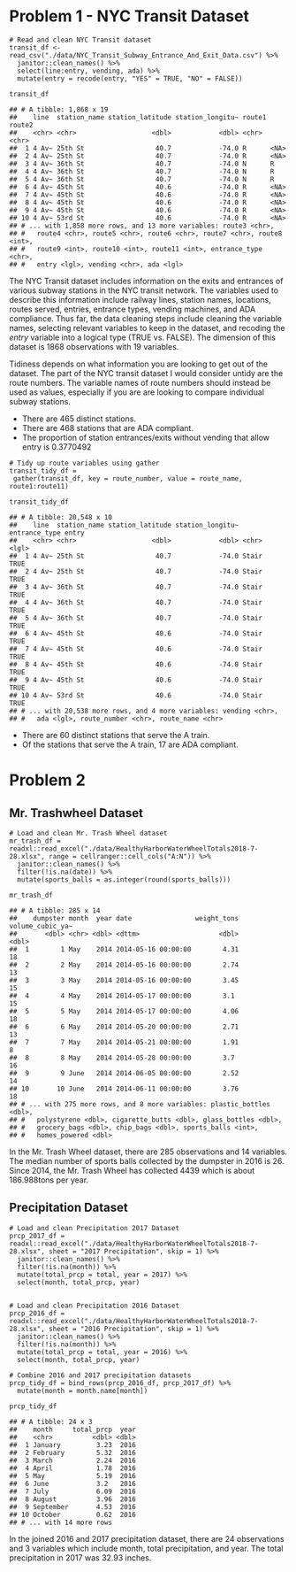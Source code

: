 Problem 1 - NYC Transit Dataset
===============================

    # Read and clean NYC Transit dataset
    transit_df <- read_csv("./data/NYC_Transit_Subway_Entrance_And_Exit_Data.csv") %>% 
      janitor::clean_names() %>% 
      select(line:entry, vending, ada) %>% 
      mutate(entry = recode(entry, "YES" = TRUE, "NO" = FALSE))

    transit_df

    ## # A tibble: 1,868 x 19
    ##    line  station_name station_latitude station_longitu~ route1 route2
    ##    <chr> <chr>                   <dbl>            <dbl> <chr>  <chr> 
    ##  1 4 Av~ 25th St                  40.7            -74.0 R      <NA>  
    ##  2 4 Av~ 25th St                  40.7            -74.0 R      <NA>  
    ##  3 4 Av~ 36th St                  40.7            -74.0 N      R     
    ##  4 4 Av~ 36th St                  40.7            -74.0 N      R     
    ##  5 4 Av~ 36th St                  40.7            -74.0 N      R     
    ##  6 4 Av~ 45th St                  40.6            -74.0 R      <NA>  
    ##  7 4 Av~ 45th St                  40.6            -74.0 R      <NA>  
    ##  8 4 Av~ 45th St                  40.6            -74.0 R      <NA>  
    ##  9 4 Av~ 45th St                  40.6            -74.0 R      <NA>  
    ## 10 4 Av~ 53rd St                  40.6            -74.0 R      <NA>  
    ## # ... with 1,858 more rows, and 13 more variables: route3 <chr>,
    ## #   route4 <chr>, route5 <chr>, route6 <chr>, route7 <chr>, route8 <int>,
    ## #   route9 <int>, route10 <int>, route11 <int>, entrance_type <chr>,
    ## #   entry <lgl>, vending <chr>, ada <lgl>

The NYC Transit dataset includes information on the exits and entrances
of various subway stations in the NYC transit network. The variables
used to describe this information include railway lines, station names,
locations, routes served, entries, entrance types, vending machines, and
ADA compliance. Thus far, the data cleaning steps include cleaning the
variable names, selecting relevant variables to keep in the dataset, and
recoding the *entry* variable into a logical type (TRUE vs. FALSE). The
dimension of this dataset is 1868 observations with 19 variables.

Tidiness depends on what information you are looking to get out of the
dataset. The part of the NYC transit dataset I would consider untidy are
the route numbers. The variable names of route numbers should instead be
used as values, especially if you are are looking to compare individual
subway stations.

-   There are 465 distinct stations.  
-   There are 468 stations that are ADA compliant.  
-   The proportion of station entrances/exits without vending that allow
    entry is 0.3770492

<!-- -->

    # Tidy up route variables using gather
    transit_tidy_df = 
     gather(transit_df, key = route_number, value = route_name, route1:route11)

    transit_tidy_df

    ## # A tibble: 20,548 x 10
    ##    line  station_name station_latitude station_longitu~ entrance_type entry
    ##    <chr> <chr>                   <dbl>            <dbl> <chr>         <lgl>
    ##  1 4 Av~ 25th St                  40.7            -74.0 Stair         TRUE 
    ##  2 4 Av~ 25th St                  40.7            -74.0 Stair         TRUE 
    ##  3 4 Av~ 36th St                  40.7            -74.0 Stair         TRUE 
    ##  4 4 Av~ 36th St                  40.7            -74.0 Stair         TRUE 
    ##  5 4 Av~ 36th St                  40.7            -74.0 Stair         TRUE 
    ##  6 4 Av~ 45th St                  40.6            -74.0 Stair         TRUE 
    ##  7 4 Av~ 45th St                  40.6            -74.0 Stair         TRUE 
    ##  8 4 Av~ 45th St                  40.6            -74.0 Stair         TRUE 
    ##  9 4 Av~ 45th St                  40.6            -74.0 Stair         TRUE 
    ## 10 4 Av~ 53rd St                  40.6            -74.0 Stair         TRUE 
    ## # ... with 20,538 more rows, and 4 more variables: vending <chr>,
    ## #   ada <lgl>, route_number <chr>, route_name <chr>

-   There are 60 distinct stations that serve the A train.
-   Of the stations that serve the A train, 17 are ADA compliant.

Problem 2
=========

Mr. Trashwheel Dataset
----------------------

    # Load and clean Mr. Trash Wheel dataset
    mr_trash_df = readxl::read_excel("./data/HealthyHarborWaterWheelTotals2018-7-28.xlsx", range = cellranger::cell_cols("A:N")) %>% 
      janitor::clean_names() %>% 
      filter(!is.na(date)) %>% 
      mutate(sports_balls = as.integer(round(sports_balls)))

    mr_trash_df

    ## # A tibble: 285 x 14
    ##    dumpster month  year date                weight_tons volume_cubic_ya~
    ##       <dbl> <chr> <dbl> <dttm>                    <dbl>            <dbl>
    ##  1        1 May    2014 2014-05-16 00:00:00        4.31               18
    ##  2        2 May    2014 2014-05-16 00:00:00        2.74               13
    ##  3        3 May    2014 2014-05-16 00:00:00        3.45               15
    ##  4        4 May    2014 2014-05-17 00:00:00        3.1                15
    ##  5        5 May    2014 2014-05-17 00:00:00        4.06               18
    ##  6        6 May    2014 2014-05-20 00:00:00        2.71               13
    ##  7        7 May    2014 2014-05-21 00:00:00        1.91                8
    ##  8        8 May    2014 2014-05-28 00:00:00        3.7                16
    ##  9        9 June   2014 2014-06-05 00:00:00        2.52               14
    ## 10       10 June   2014 2014-06-11 00:00:00        3.76               18
    ## # ... with 275 more rows, and 8 more variables: plastic_bottles <dbl>,
    ## #   polystyrene <dbl>, cigarette_butts <dbl>, glass_bottles <dbl>,
    ## #   grocery_bags <dbl>, chip_bags <dbl>, sports_balls <int>,
    ## #   homes_powered <dbl>

In the Mr. Trash Wheel dataset, there are 285 observations and 14
variables. The median number of sports balls collected by the dumpster
in 2016 is 26. Since 2014, the Mr. Trash Wheel has collected 4439 which
is about 186.988tons per year.

Precipitation Dataset
---------------------

    # Load and clean Precipitation 2017 Dataset
    prcp_2017_df = readxl::read_excel("./data/HealthyHarborWaterWheelTotals2018-7-28.xlsx", sheet = "2017 Precipitation", skip = 1) %>% 
      janitor::clean_names() %>% 
      filter(!is.na(month)) %>% 
      mutate(total_prcp = total, year = 2017) %>% 
      select(month, total_prcp, year)
      

    # Load and clean Precipitation 2016 Dataset
    prcp_2016_df = readxl::read_excel("./data/HealthyHarborWaterWheelTotals2018-7-28.xlsx", sheet = "2016 Precipitation", skip = 1) %>% 
      janitor::clean_names() %>% 
      filter(!is.na(month)) %>% 
      mutate(total_prcp = total, year = 2016) %>% 
      select(month, total_prcp, year)

    # Combine 2016 and 2017 precipitation datasets
    prcp_tidy_df = bind_rows(prcp_2016_df, prcp_2017_df) %>% 
      mutate(month = month.name[month])

    prcp_tidy_df

    ## # A tibble: 24 x 3
    ##    month     total_prcp  year
    ##    <chr>          <dbl> <dbl>
    ##  1 January         3.23  2016
    ##  2 February        5.32  2016
    ##  3 March           2.24  2016
    ##  4 April           1.78  2016
    ##  5 May             5.19  2016
    ##  6 June            3.2   2016
    ##  7 July            6.09  2016
    ##  8 August          3.96  2016
    ##  9 September       4.53  2016
    ## 10 October         0.62  2016
    ## # ... with 14 more rows

In the joined 2016 and 2017 precipitation dataset, there are 24
observations and 3 variables which include month, total precipitation,
and year. The total precipitation in 2017 was 32.93 inches.
